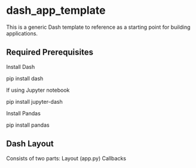 # dash_app_template
This is a generic Dash template to reference as a starting point for building applications.  

## Required Prerequisites
Install Dash

pip install dash

If using Jupyter notebook

pip install jupyter-dash

Install Pandas

pip install pandas

## Dash Layout

Consists of two parts: 
Layout (app.py)
Callbacks

